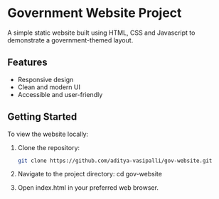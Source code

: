 # Government Website Project

A simple static website built using HTML, CSS and Javascript to demonstrate a government-themed layout.

## Features

- Responsive design
- Clean and modern UI
- Accessible and user-friendly

## Getting Started

To view the website locally:

1. Clone the repository:
   ```bash
   git clone https://github.com/aditya-vasipalli/gov-website.git

2. Navigate to the project directory:
   cd gov-website
   
4. Open index.html in your preferred web browser.
